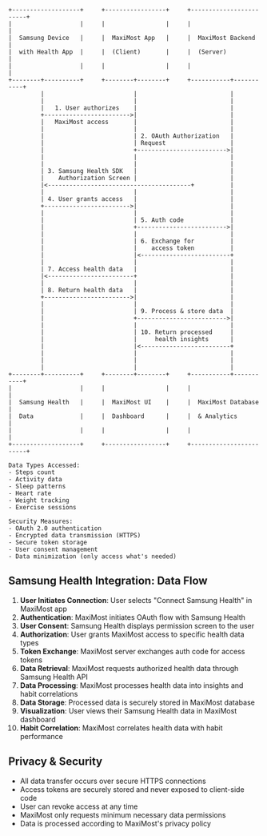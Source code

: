 ```
+-------------------+     +-----------------+     +------------------------+
|                   |     |                 |     |                        |
|  Samsung Device   |     |  MaxiMost App   |     |  MaxiMost Backend     |
|  with Health App  |     |  (Client)       |     |  (Server)             |
|                   |     |                 |     |                        |
+--------+----------+     +--------+--------+     +-----------+-----------+
         |                         |                          |
         |                         |                          |
         |   1. User authorizes    |                          |
         +------------------------>|                          |
         |   MaxiMost access       |                          |
         |                         |                          |
         |                         | 2. OAuth Authorization   |
         |                         | Request                  |
         |                         +------------------------->|
         |                         |                          |
         |                         |                          |
         | 3. Samsung Health SDK   |                          |
         |    Authorization Screen |                          |
         |<----------------------------------------+          |
         |                         |                          |
         | 4. User grants access   |                          |
         +------------------------>|                          |
         |                         |                          |
         |                         | 5. Auth code             |
         |                         +------------------------->|
         |                         |                          |
         |                         | 6. Exchange for          |
         |                         |    access token          |
         |                         |<-------------------------+
         |                         |                          |
         | 7. Access health data   |                          |
         |<------------------------+                          |
         |                         |                          |
         | 8. Return health data   |                          |
         +------------------------>|                          |
         |                         |                          |
         |                         | 9. Process & store data  |
         |                         +------------------------->|
         |                         |                          |
         |                         | 10. Return processed     |
         |                         |     health insights      |
         |                         |<-------------------------+
         |                         |                          |
         |                         |                          |
         |                         |                          |
+--------+----------+     +--------+--------+     +-----------+-----------+
|                   |     |                 |     |                        |
|  Samsung Health   |     |  MaxiMost UI    |     |  MaxiMost Database    |
|  Data             |     |  Dashboard      |     |  & Analytics          |
|                   |     |                 |     |                        |
+-------------------+     +-----------------+     +------------------------+

Data Types Accessed:
- Steps count
- Activity data
- Sleep patterns
- Heart rate
- Weight tracking
- Exercise sessions

Security Measures:
- OAuth 2.0 authentication
- Encrypted data transmission (HTTPS)
- Secure token storage
- User consent management
- Data minimization (only access what's needed)
```

## Samsung Health Integration: Data Flow

1. **User Initiates Connection**: User selects "Connect Samsung Health" in MaxiMost app
2. **Authentication**: MaxiMost initiates OAuth flow with Samsung Health
3. **User Consent**: Samsung Health displays permission screen to the user
4. **Authorization**: User grants MaxiMost access to specific health data types
5. **Token Exchange**: MaxiMost server exchanges auth code for access tokens
6. **Data Retrieval**: MaxiMost requests authorized health data through Samsung Health API
7. **Data Processing**: MaxiMost processes health data into insights and habit correlations
8. **Data Storage**: Processed data is securely stored in MaxiMost database
9. **Visualization**: User views their Samsung Health data in MaxiMost dashboard
10. **Habit Correlation**: MaxiMost correlates health data with habit performance

## Privacy & Security

- All data transfer occurs over secure HTTPS connections
- Access tokens are securely stored and never exposed to client-side code
- User can revoke access at any time
- MaxiMost only requests minimum necessary data permissions
- Data is processed according to MaxiMost's privacy policy